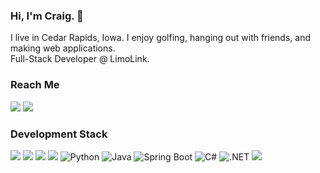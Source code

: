 ### Hi, I'm Craig. 👋
I live in Cedar Rapids, Iowa. I enjoy golfing, hanging out with friends, and making web applications. <br>Full-Stack Developer @ LimoLink.

### Reach Me
<a href="mailto:craig.hlock@gmail.com"><img src="https://img.shields.io/badge/Gmail-c91b12?style=for-the-badge&logo=gmail&logoColor=white"></a>
<a href="https://www.linkedin.com/in/craig-harlock-9582b7105/"><img src="https://img.shields.io/badge/LinkedIn-0a66c2?style=for-the-badge&logo=linkedin&logoColor=white"></a>

### Development Stack
<div style="display: inline-block;">
  <img src="https://img.shields.io/badge/JavaScript-F7DF1E?style=for-the-badge&logo=javascript&logoColor=black">
  <img src="https://img.shields.io/badge/HTML-E34F26?style=for-the-badge&logo=html5&logoColor=white"> 
  <img src="https://img.shields.io/badge/CSS-1572B6?style=for-the-badge&logo=css3&logoColor=white"> 
  <img src="https://img.shields.io/badge/React-20232A?style=for-the-badge&logo=react&logoColor=61DAFB">
  <img src="https://img.shields.io/badge/Python-FFD43B?style=for-the-badge&logo=python&logoColor=white" alt="Python">
</div>
<div style="display: inline-block;">
  <img src="https://img.shields.io/badge/Java-007396?style=for-the-badge&logo=java&logoColor=white" alt="Java">
  <img src="https://img.shields.io/badge/Spring_Boot-6DB33F?style=for-the-badge&logo=spring-boot&logoColor=white" alt="Spring Boot">
  <img src="https://img.shields.io/badge/C%23-68217A?style=for-the-badge&logo=csharp&logoColor=white" alt="C#">
  <img src="https://img.shields.io/badge/.NET-512BD4?style=for-the-badge&logo=.net&logoColor=white" alt=".NET">
  <img src="https://img.shields.io/badge/PostgreSQL-336791?style=for-the-badge&logo=postgresql&logoColor=white">
</div>
  

<!--
**hlock56/hlock56** is a ✨ _special_ ✨ repository because its `README.md` (this file) appears on your GitHub profile.

Here are some ideas to get you started:

- 🔭 I’m currently working on ...
- 🌱 I’m currently learning ...
- 👯 I’m looking to collaborate on ...
- 🤔 I’m looking for help with ...
- 💬 Ask me about ...
- 📫 How to reach me: ...
- 😄 Pronouns: ...
- ⚡ Fun fact: ...
-->
